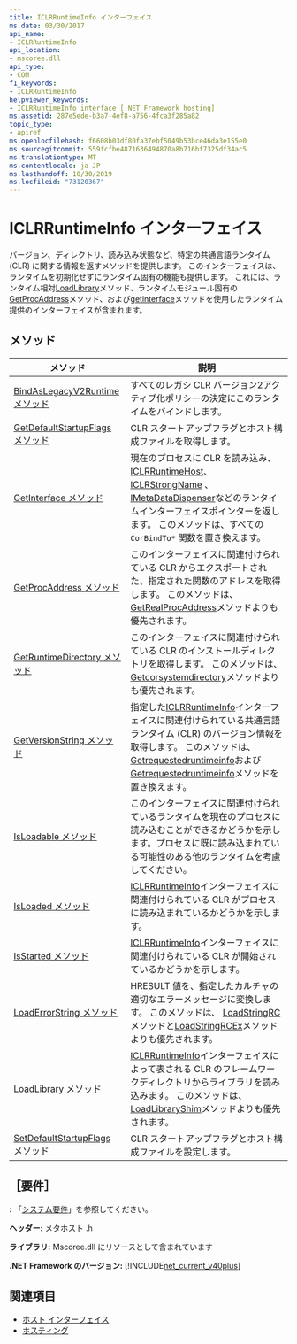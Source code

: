 ```yaml
---
title: ICLRRuntimeInfo インターフェイス
ms.date: 03/30/2017
api_name:
- ICLRRuntimeInfo
api_location:
- mscoree.dll
api_type:
- COM
f1_keywords:
- ICLRRuntimeInfo
helpviewer_keywords:
- ICLRRuntimeInfo interface [.NET Framework hosting]
ms.assetid: 287e5ede-b3a7-4ef8-a756-4fca3f285a82
topic_type:
- apiref
ms.openlocfilehash: f6608b03df80fa37ebf5049b53bce46da3e155e0
ms.sourcegitcommit: 559fcfbe4871636494870a8b716bf7325df34ac5
ms.translationtype: MT
ms.contentlocale: ja-JP
ms.lasthandoff: 10/30/2019
ms.locfileid: "73120367"
---
```

# <a name="iclrruntimeinfo-interface"></a>ICLRRuntimeInfo インターフェイス
バージョン、ディレクトリ、読み込み状態など、特定の共通言語ランタイム (CLR) に関する情報を返すメソッドを提供します。 このインターフェイスは、ランタイムを初期化せずにランタイム固有の機能も提供します。 これには、ランタイム相対[LoadLibrary](../../../../docs/framework/unmanaged-api/hosting/iclrruntimeinfo-loadlibrary-method.md)メソッド、ランタイムモジュール固有の[GetProcAddress](../../../../docs/framework/unmanaged-api/hosting/iclrruntimeinfo-getprocaddress-method.md)メソッド、および[getinterface](../../../../docs/framework/unmanaged-api/hosting/iclrruntimeinfo-getinterface-method.md)メソッドを使用したランタイム提供のインターフェイスが含まれます。  
  
## <a name="methods"></a>メソッド  
  
|メソッド|説明|  
|------------|-----------------|  
|[BindAsLegacyV2Runtime メソッド](../../../../docs/framework/unmanaged-api/hosting/iclrruntimeinfo-bindaslegacyv2runtime-method.md)|すべてのレガシ CLR バージョン2アクティブ化ポリシーの決定にこのランタイムをバインドします。|  
|[GetDefaultStartupFlags メソッド](../../../../docs/framework/unmanaged-api/hosting/iclrruntimeinfo-getdefaultstartupflags-method.md)|CLR スタートアップフラグとホスト構成ファイルを取得します。|  
|[GetInterface メソッド](../../../../docs/framework/unmanaged-api/hosting/iclrruntimeinfo-getinterface-method.md)|現在のプロセスに CLR を読み込み、 [ICLRRuntimeHost](../../../../docs/framework/unmanaged-api/hosting/iclrruntimehost-interface.md)、 [ICLRStrongName](../../../../docs/framework/unmanaged-api/hosting/iclrstrongname-interface.md) 、 [IMetaDataDispenser](../../../../docs/framework/unmanaged-api/metadata/imetadatadispenser-interface.md)などのランタイムインターフェイスポインターを返します。 このメソッドは、すべての `CorBindTo*` 関数を置き換えます。|  
|[GetProcAddress メソッド](../../../../docs/framework/unmanaged-api/hosting/iclrruntimeinfo-getprocaddress-method.md)|このインターフェイスに関連付けられている CLR からエクスポートされた、指定された関数のアドレスを取得します。 このメソッドは、 [GetRealProcAddress](../../../../docs/framework/unmanaged-api/hosting/getrealprocaddress-function.md)メソッドよりも優先されます。|  
|[GetRuntimeDirectory メソッド](../../../../docs/framework/unmanaged-api/hosting/iclrruntimeinfo-getruntimedirectory-method.md)|このインターフェイスに関連付けられている CLR のインストールディレクトリを取得します。 このメソッドは、 [Getcorsystemdirectory](../../../../docs/framework/unmanaged-api/hosting/getcorsystemdirectory-function.md)メソッドよりも優先されます。|  
|[GetVersionString メソッド](../../../../docs/framework/unmanaged-api/hosting/iclrruntimeinfo-getversionstring-method.md)|指定した[ICLRRuntimeInfo](../../../../docs/framework/unmanaged-api/hosting/iclrruntimeinfo-interface.md)インターフェイスに関連付けられている共通言語ランタイム (CLR) のバージョン情報を取得します。 このメソッドは、 [Getrequestedruntimeinfo](../../../../docs/framework/unmanaged-api/hosting/getrequestedruntimeinfo-function.md)および[Getrequestedruntimeinfo](../../../../docs/framework/unmanaged-api/hosting/getrequestedruntimeversion-function.md)メソッドを置き換えます。|  
|[IsLoadable メソッド](../../../../docs/framework/unmanaged-api/hosting/iclrruntimeinfo-isloadable-method.md)|このインターフェイスに関連付けられているランタイムを現在のプロセスに読み込むことができるかどうかを示します。プロセスに既に読み込まれている可能性のある他のランタイムを考慮してください。|  
|[IsLoaded メソッド](../../../../docs/framework/unmanaged-api/hosting/iclrruntimeinfo-isloaded-method.md)|[ICLRRuntimeInfo](../../../../docs/framework/unmanaged-api/hosting/iclrruntimeinfo-interface.md)インターフェイスに関連付けられている CLR がプロセスに読み込まれているかどうかを示します。|  
|[IsStarted メソッド](../../../../docs/framework/unmanaged-api/hosting/iclrruntimeinfo-isstarted-method.md)|[ICLRRuntimeInfo](../../../../docs/framework/unmanaged-api/hosting/iclrruntimeinfo-interface.md)インターフェイスに関連付けられている CLR が開始されているかどうかを示します。|  
|[LoadErrorString メソッド](../../../../docs/framework/unmanaged-api/hosting/iclrruntimeinfo-loaderrorstring-method.md)|HRESULT 値を、指定したカルチャの適切なエラーメッセージに変換します。 このメソッドは、 [LoadStringRC](../../../../docs/framework/unmanaged-api/hosting/loadstringrc-function.md)メソッドと[LoadStringRCEx](../../../../docs/framework/unmanaged-api/hosting/loadstringrcex-function.md)メソッドよりも優先されます。|  
|[LoadLibrary メソッド](../../../../docs/framework/unmanaged-api/hosting/iclrruntimeinfo-loadlibrary-method.md)|[ICLRRuntimeInfo](../../../../docs/framework/unmanaged-api/hosting/iclrruntimeinfo-interface.md)インターフェイスによって表される CLR のフレームワークディレクトリからライブラリを読み込みます。 このメソッドは、 [LoadLibraryShim](../../../../docs/framework/unmanaged-api/hosting/loadlibraryshim-function.md)メソッドよりも優先されます。|  
|[SetDefaultStartupFlags メソッド](../../../../docs/framework/unmanaged-api/hosting/iclrruntimeinfo-setdefaultstartupflags-method.md)|CLR スタートアップフラグとホスト構成ファイルを設定します。|  
  
## <a name="requirements"></a>［要件］  
 **:** 「[システム要件](../../../../docs/framework/get-started/system-requirements.md)」を参照してください。  
  
 **ヘッダー:** メタホスト .h  
  
 **ライブラリ:** Mscoree.dll にリソースとして含まれています  
  
 **.NET Framework のバージョン:** [!INCLUDE[net_current_v40plus](../../../../includes/net-current-v40plus-md.md)]  
  
## <a name="see-also"></a>関連項目

- [ホスト インターフェイス](../../../../docs/framework/unmanaged-api/hosting/hosting-interfaces.md)
- [ホスティング](../../../../docs/framework/unmanaged-api/hosting/index.md)
